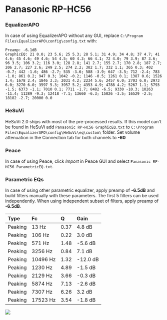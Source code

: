 # Panasonic RP-HC56

### EqualizerAPO
In case of using EqualizerAPO without any GUI, replace `C:\Program Files\EqualizerAPO\config\config.txt`
with:
```
Preamp: -6.1dB
GraphicEQ: 21 0.0; 23 5.6; 25 5.3; 28 5.1; 31 4.9; 34 4.8; 37 4.7; 41 4.6; 45 4.6; 49 4.6; 54 4.5; 60 4.3; 66 4.1; 72 4.0; 79 3.9; 87 3.6; 96 3.5; 106 3.2; 116 3.0; 128 2.8; 141 2.7; 155 2.7; 170 2.8; 187 2.7; 206 2.7; 227 2.6; 249 2.5; 274 2.2; 302 1.7; 332 1.1; 365 0.3; 402 -0.7; 442 -1.6; 486 -2.7; 535 -3.6; 588 -3.9; 647 -3.5; 712 -2.4; 783 -1.0; 861 0.2; 947 0.3; 1042 -0.2; 1146 -0.5; 1261 0.1; 1387 0.6; 1526 1.4; 1678 2.4; 1846 3.3; 2031 4.2; 2234 5.6; 2457 6.0; 2703 6.0; 2973 6.0; 3270 6.0; 3597 5.3; 3957 5.2; 4353 4.9; 4788 4.2; 5267 1.1; 5793 -1.5; 6373 -1.1; 7010 0.1; 7711 -1.7; 8482 -6.5; 9330 -10.3; 10263 -11.4; 11289 -9.3; 12418 -7.1; 13660 -6.3; 15026 -3.5; 16529 -2.5; 18182 -2.7; 20000 0.0
```

### HeSuVi
HeSuVi 2.0 ships with most of the pre-processed results. If this model can't be found in HeSuVi add
`Panasonic RP-HC56 GraphicEQ.txt` to `C:\Program Files\EqualizerAPO\config\HeSuVi\eq\custom\` folder.
Set volume attenuation in the Connection tab for both channels to **-60**

### Peace
In case of using Peace, click *Import* in Peace GUI and select `Panasonic RP-HC56 ParametricEQ.txt`.

### Parametric EQs
In case of using other parametric equalizer, apply preamp of **-6.5dB** and build filters manually
with these parameters. The first 5 filters can be used independently.
When using independent subset of filters, apply preamp of **-6.5dB**.

| Type    | Fc       |    Q | Gain     |
|:--------|:---------|:-----|:---------|
| Peaking | 13 Hz    | 0.37 | 4.8 dB   |
| Peaking | 106 Hz   | 0.22 | 3.0 dB   |
| Peaking | 571 Hz   | 1.48 | -5.6 dB  |
| Peaking | 3256 Hz  | 0.84 | 7.1 dB   |
| Peaking | 10496 Hz | 1.32 | -12.0 dB |
| Peaking | 1230 Hz  | 4.89 | -1.5 dB  |
| Peaking | 2129 Hz  | 3.66 | -0.3 dB  |
| Peaking | 5874 Hz  | 7.13 | -2.6 dB  |
| Peaking | 7307 Hz  | 6.26 | 3.2 dB   |
| Peaking | 17523 Hz | 3.54 | -1.8 dB  |

![](https://raw.githubusercontent.com/jaakkopasanen/AutoEq/master/results/rtings/avg/Panasonic%20RP-HC56/Panasonic%20RP-HC56.png)